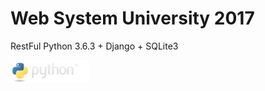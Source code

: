 # Web System University 2017
RestFul Python 3.6.3 + Django + SQLite3
<p><img src="python-logo.png" width="25%"/></p>
